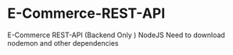 # E-Commerce-REST-API
E-Commerce REST-API (Backend Only ) NodeJS Need to download nodemon and other dependencies 
